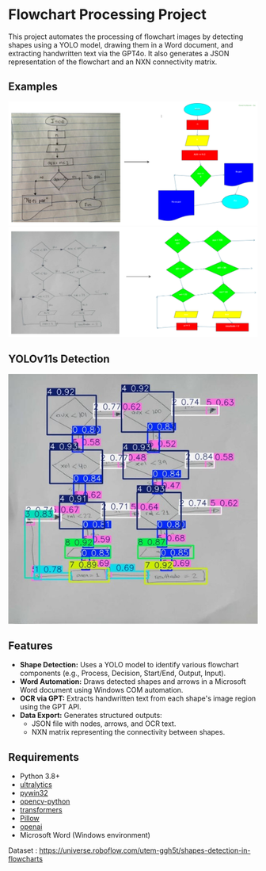 # Flowchart Processing Project

This project automates the processing of flowchart images by detecting shapes using a YOLO model, drawing them in a Word document, and extracting handwritten text via the GPT4o. It also generates a JSON representation of the flowchart and an NXN connectivity matrix.

## Examples
![Example 1](outputs/output_example.png)
![Example 2](outputs/output_example2.png)

## YOLOv11s Detection

![Detection 1](outputs/detection_yolo.jpg)
## Features

- **Shape Detection:** Uses a YOLO model to identify various flowchart components (e.g., Process, Decision, Start/End, Output, Input).
- **Word Automation:** Draws detected shapes and arrows in a Microsoft Word document using Windows COM automation.
- **OCR via GPT:** Extracts handwritten text from each shape's image region using the GPT API.
- **Data Export:** Generates structured outputs:
  - JSON file with nodes, arrows, and OCR text.
  - NXN matrix representing the connectivity between shapes.

## Requirements

- Python 3.8+
- [ultralytics](https://github.com/ultralytics/ultralytics)
- [pywin32](https://pypi.org/project/pywin32/)
- [opencv-python](https://pypi.org/project/opencv-python/)
- [transformers](https://huggingface.co/docs/transformers/)
- [Pillow](https://python-pillow.org/)
- [openai](https://github.com/openai/openai-python)
- Microsoft Word (Windows environment)




Dataset : https://universe.roboflow.com/utem-ggh5t/shapes-detection-in-flowcharts




